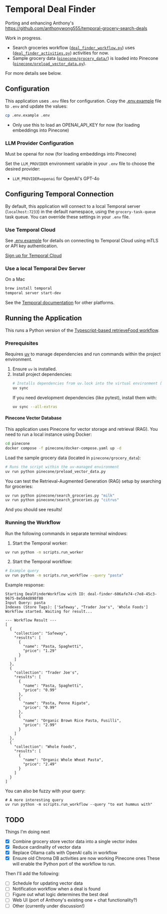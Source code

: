 # Temporal Deal Finder

Porting and enhancing Anthony's https://github.com/anthonywong555/temporal-grocery-search-deals

Work in progress.

* Search groceries workflow ([`deal_finder_workflow.py`](workflows/deal_finder_workflow.py)) uses ([`deal_finder_activities.py`](activities/deal_finder_activities.py)) activities for now.
* Sample grocery data ([`pinecone/grocery_data/`](pinecone/grocery_data/)) is loaded into Pinecone ([`pinecone/preload_vector_data.py`](pinecone/preload_vector_data.py)).

For more details see below.

## Configuration

This application uses `.env` files for configuration. Copy the [.env.example](.env.example) file to `.env` and update the values:

```bash
cp .env.example .env
```
* Only use this to load an OPENAI_API_KEY for now (for loading embeddings into Pinecone)

### LLM Provider Configuration

Must be openai for now (for loading embeddings into Pinecone)

Set the `LLM_PROVIDER` environment variable in your `.env` file to choose the desired provider:

- `LLM_PROVIDER=openai` for OpenAI's GPT-4o

## Configuring Temporal Connection

By default, this application will connect to a local Temporal server (`localhost:7233`) in the default namespace, using the `grocery-task-queue` task queue. You can override these settings in your `.env` file.

### Use Temporal Cloud

See [.env.example](.env.example) for details on connecting to Temporal Cloud using mTLS or API key authentication.

[Sign up for Temporal Cloud](https://temporal.io/get-cloud)

### Use a local Temporal Dev Server

On a Mac
```bash
brew install temporal
temporal server start-dev
```
See the [Temporal documentation](https://learn.temporal.io/getting_started/python/dev_environment/) for other platforms.

## Running the Application

This runs a Python version of the [Typescript-based retrieveFood workflow](https://github.com/anthonywong555/temporal-grocery-search-deals/blob/main/apps/worker/src/workflows/ai/retrieveFood.ts).

### Prerequisites

Requires [uv](https://github.com/astral-sh/uv) to manage dependencies and run commands within the project environment.

1. Ensure `uv` is installed.
2. Install project dependencies:
   ```bash
   # Installs dependencies from uv.lock into the virtual environment (.venv)
   uv sync
   ```
   If you need development dependencies (like pytest), install them with:
   ```bash
   uv sync --all-extras
   ```

#### Pinecone Vector Database

This application uses Pinecone for vector storage and retrieval (RAG). You need to run a local instance using Docker:

```bash
cd pinecone
docker compose -f pinecone/docker-compose.yaml up -d
```

Load the sample grocery data (located in `pinecone/grocery_data`):

```bash
# Runs the script within the uv-managed environment
uv run python pinecone/preload_vector_data.py
```

You can test the Retrieval-Augmented Generation (RAG) setup by searching for groceries:

```bash
uv run python pinecone/search_groceries.py "milk"
uv run python pinecone/search_groceries.py "citrus"
```

And you should see results!

### Running the Workflow

Run the following commands in separate terminal windows:

1. Start the Temporal worker:
```bash
uv run python -m scripts.run_worker
```

2. Start the Temporal workflow:
```bash
# Example query
uv run python -m scripts.run_workflow --query "pasta"
```

Example response:
```
Starting DealFinderWorkflow with ID: deal-finder-606afe74-c7e8-45c3-9675-8e584d898f80
Input Query: pasta
Indexes (Store Tags): ['Safeway', "Trader Joe's", 'Whole Foods']
Workflow started. Waiting for result...

--- Workflow Result ---
[
  {
    "collection": "Safeway",
    "results": [
      {
        "name": "Pasta, Spaghetti",
        "price": "1.29"
      }
    ]
  },
  {
    "collection": "Trader Joe's",
    "results": [
      {
        "name": "Pasta, Spaghetti",
        "price": "0.99"
      },
      {
        "name": "Pasta, Penne Rigate",
        "price": "0.99"
      },
      {
        "name": "Organic Brown Rice Pasta, Fusilli",
        "price": "2.99"
      }
    ]
  },
  {
    "collection": "Whole Foods",
    "results": [
      {
        "name": "Organic Whole Wheat Pasta",
        "price": "2.49"
      }
    ]
  }
]
```

You can also be fuzzy with your query:
```
# A more interesting query
uv run python -m scripts.run_workflow --query "to eat hummus with"
```

## TODO
Things I'm doing next
- [x] Combine grocery store vector data into a single vector index
- [x] Reduce cardinality of vector data
- [x] Replace Ollama calls with OpenAI calls in workflow
- [x] Ensure old Chroma DB activities are now working Pinecone ones
These will enable the Python port of the workflow to run.

Then I'll add the following:
- [ ] Schedule for updating vector data
- [ ] Notification workflow when a deal is found
- [ ] Figure out what logic determines the best deal
- [ ] Web UI (port of Anthony's existing one + chat functionality?)
- [ ] Other (currently under discussion!)